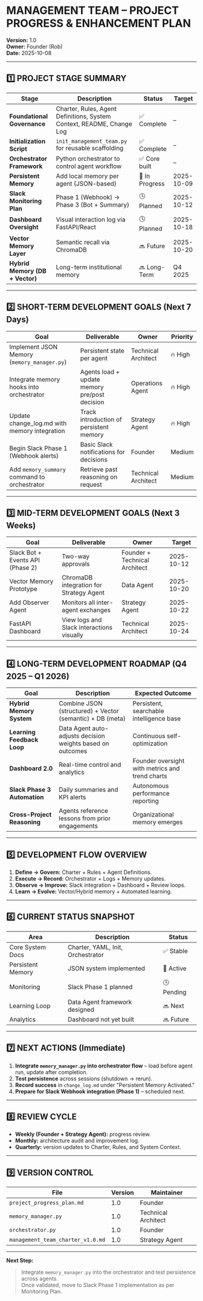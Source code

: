 # MANAGEMENT TEAM – PROJECT PROGRESS & ENHANCEMENT PLAN

**Version:** 1.0  
**Owner:** Founder (Rob)  
**Date:** 2025-10-08

---

## 1️⃣ PROJECT STAGE SUMMARY

| Stage                           | Description                                                           | Status         | Target     |
| ------------------------------- | --------------------------------------------------------------------- | -------------- | ---------- |
| **Foundational Governance**     | Charter, Rules, Agent Definitions, System Context, README, Change Log | ✅ Complete    | –          |
| **Initialization Script**       | `init_management_team.py` for reusable scaffolding                    | ✅ Complete    | –          |
| **Orchestrator Framework**      | Python orchestrator to control agent workflow                         | ✅ Core built  | –          |
| **Persistent Memory**           | Add local memory per agent (JSON-based)                               | 🚀 In Progress | 2025-10-09 |
| **Slack Monitoring Plan**       | Phase 1 (Webhook) → Phase 3 (Bot + Summary)                           | 🕓 Planned     | 2025-10-12 |
| **Dashboard Oversight**         | Visual interaction log via FastAPI/React                              | 🕓 Planned     | 2025-10-18 |
| **Vector Memory Layer**         | Semantic recall via ChromaDB                                          | 🔜 Future      | 2025-10-20 |
| **Hybrid Memory (DB + Vector)** | Long-term institutional memory                                        | 🔜 Long-Term   | Q4 2025    |

---

## 2️⃣ SHORT-TERM DEVELOPMENT GOALS (Next 7 Days)

| Goal                                         | Deliverable                                   | Owner               | Priority |
| -------------------------------------------- | --------------------------------------------- | ------------------- | -------- |
| Implement JSON Memory (`memory_manager.py`)  | Persistent state per agent                    | Technical Architect | 🔥 High  |
| Integrate memory hooks into orchestrator     | Agents load + update memory pre/post decision | Operations Agent    | 🔥 High  |
| Update change_log.md with memory integration | Track introduction of persistent memory       | Strategy Agent      | 🔥 High  |
| Begin Slack Phase 1 (Webhook alerts)         | Basic Slack notifications for decisions       | Founder             | Medium   |
| Add `memory_summary` command to orchestrator | Retrieve past reasoning on request            | Technical Architect | Medium   |

---

## 3️⃣ MID-TERM DEVELOPMENT GOALS (Next 3 Weeks)

| Goal                             | Deliverable                               | Owner                         | Target     |
| -------------------------------- | ----------------------------------------- | ----------------------------- | ---------- |
| Slack Bot + Events API (Phase 2) | Two-way approvals                         | Founder + Technical Architect | 2025-10-12 |
| Vector Memory Prototype          | ChromaDB integration for Strategy Agent   | Data Agent                    | 2025-10-20 |
| Add Observer Agent               | Monitors all inter-agent exchanges        | Strategy Agent                | 2025-10-22 |
| FastAPI Dashboard                | View logs and Slack interactions visually | Technical Architect           | 2025-10-24 |

---

## 4️⃣ LONG-TERM DEVELOPMENT ROADMAP (Q4 2025 – Q1 2026)

| Goal                         | Description                                                | Expected Outcome                                |
| ---------------------------- | ---------------------------------------------------------- | ----------------------------------------------- |
| **Hybrid Memory System**     | Combine JSON (structured) + Vector (semantic) + DB (meta)  | Persistent, searchable intelligence base        |
| **Learning Feedback Loop**   | Data Agent auto-adjusts decision weights based on outcomes | Continuous self-optimization                    |
| **Dashboard 2.0**            | Real-time control and analytics                            | Founder oversight with metrics and trend charts |
| **Slack Phase 3 Automation** | Daily summaries and KPI alerts                             | Autonomous performance reporting                |
| **Cross-Project Reasoning**  | Agents reference lessons from prior engagements            | Organizational memory emerges                   |

---

## 5️⃣ DEVELOPMENT FLOW OVERVIEW

1. **Define → Govern:** Charter + Rules + Agent Definitions.
2. **Execute → Record:** Orchestrator + Logs + Memory updates.
3. **Observe → Improve:** Slack integration + Dashboard + Review loops.
4. **Learn → Evolve:** Vector/Hybrid memory + Automated learning.

---

## 6️⃣ CURRENT STATUS SNAPSHOT

| Area              | Description                       | Status     |
| ----------------- | --------------------------------- | ---------- |
| Core System Docs  | Charter, YAML, Init, Orchestrator | ✅ Stable  |
| Persistent Memory | JSON system implemented           | 🚀 Active  |
| Monitoring        | Slack Phase 1 planned             | 🕓 Pending |
| Learning Loop     | Data Agent framework designed     | 🔜 Next    |
| Analytics         | Dashboard not yet built           | 🔜 Future  |

---

## 7️⃣ NEXT ACTIONS (Immediate)

1. **Integrate `memory_manager.py` into orchestrator flow** – load before agent run, update after completion.
2. **Test persistence** across sessions (shutdown → rerun).
3. **Record success** in `change_log.md` under "Persistent Memory Activated."
4. **Prepare for Slack Webhook integration (Phase 1)** – scheduled next.

---

## 8️⃣ REVIEW CYCLE

- **Weekly (Founder + Strategy Agent):** progress review.
- **Monthly:** architecture audit and improvement log.
- **Quarterly:** version updates to Charter, Rules, and System Context.

---

## 9️⃣ VERSION CONTROL

| File                              | Version | Maintainer          |
| --------------------------------- | ------- | ------------------- |
| `project_progress_plan.md`        | 1.0     | Founder             |
| `memory_manager.py`               | 1.0     | Technical Architect |
| `orchestrator.py`                 | 1.0     | Founder             |
| `management_team_charter_v1.0.md` | 1.0     | Strategy Agent      |

---

**Next Step:**

> Integrate `memory_manager.py` into the orchestrator and test persistence across agents.  
> Once validated, move to Slack Phase 1 implementation as per Monitoring Plan.
